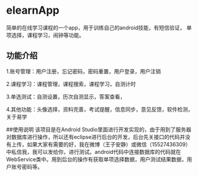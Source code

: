 # elearnApp
简单的在线学习课程的一个app，用于训练自己的android技能，有短信验证， 单项选择，课程学习，闹钟等功能。


## 功能介绍
1.账号管理：用户注册，忘记密码，密码重置，用户登录，用户注销

2.课程学习：课程管理，课程搜索，课程学习，自测计时

3.单选测试：自测设置，历次自测显示，答案查看，

4.其他功能：头像选择，资料完善，考试提醒，信息同步，意见反馈，软件检测，关于易学

##使用说明
该项目是在Android Studio里面进行开发实现的，由于用到了服务器对数据库进行操作，所以还有eclipse进行后台的开发，后台先关接口的代码并没有上传，如果大家有需要的好，我在微博（王子安静）或微信（15527436309）中私信我，我可以发给你，进行测试。android代码中连接数据库的代码就在WebService类中。用到后台的操作有获取单项选择数据，用户测试结果数据，用户账号密码等。
